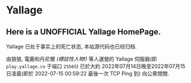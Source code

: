 # Yallage

## Here is a UNOFFICIAL Yallage HomePage.

Yallage 已处于事实上的死亡状态, 本站源代码也已经归档.

由狼狼, 電鹿和丹尼爾 *(標誌性人物!)* 等人運營的 Yallage 伺服器(即 `play.yallage.co` 于端口 `25565`) 已於大約 2022年07月14日晚至2022年07月15日凌晨(即於 2022-07-15 00:59:22 最後一次 TCP Ping 到) 向公衆閉關.

